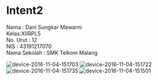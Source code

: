 # Intent2

Nama : Dani Sungkar Mawarni <br>
Kelas:XIIRPL5 <br>
No. Urut : 12 <br>
NIS : 43191217070 <br>
Nama Sekolah : SMK Telkom Malang <br>

![device-2016-11-04-151703](https://cloud.githubusercontent.com/assets/15699473/19999029/b4ac1142-a2a2-11e6-8f30-7ac030be8ef4.png)
![device-2016-11-04-151722](https://cloud.githubusercontent.com/assets/15699473/19999030/b4db5d12-a2a2-11e6-80c4-16f526c37033.png)
![device-2016-11-04-151735](https://cloud.githubusercontent.com/assets/15699473/19999031/b4e124f4-a2a2-11e6-8c33-9cd1b8b4feaa.png)
![device-2016-11-04-151501](https://cloud.githubusercontent.com/assets/15699473/19999032/b51220d6-a2a2-11e6-819d-4b799acf94c7.png)
